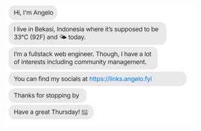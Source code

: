 [![Hi, I'm Yogi. I live in Bandung, Indonesia. I am a frontend web developer. Though. You can find my socials at https://www.instagram.com/yogiifr. Thanks for stopping by, have a great day!](./out/output.svg)](https://www.instagram.com/yogiifr)
